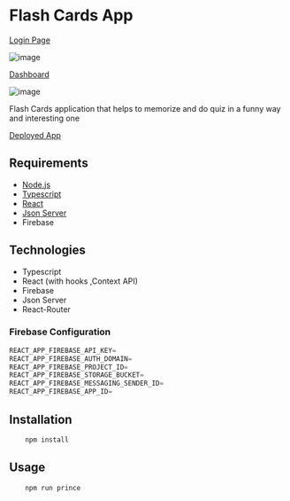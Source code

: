 # Flash Cards App
[Login Page]()

![image](https://user-images.githubusercontent.com/46887030/185991058-cec5ba62-cca4-4a4e-9bb6-8118bcbe56eb.png)

[Dashboard]()

![image](https://user-images.githubusercontent.com/46887030/185991998-9949bc5d-3d8e-4287-8bf2-f4ebaf281e03.png)


Flash Cards application that helps to memorize and do quiz in a funny way and interesting one

[Deployed App](https://flash-card-fe.netlify.app/) 

## Requirements
-   [Node.js](https://nodejs.org/en/)
-   [Typescript]()
-   [React](https://reactjs.org/)
-   [Json Server](https://www.json-server.com/)
-   Firebase

## Technologies
-   Typescript
-   React (with hooks ,Context API)
-   Firebase
-   Json Server
-   React-Router
### Firebase Configuration

```js
REACT_APP_FIREBASE_API_KEY=
REACT_APP_FIREBASE_AUTH_DOMAIN=
REACT_APP_FIREBASE_PROJECT_ID=
REACT_APP_FIREBASE_STORAGE_BUCKET=
REACT_APP_FIREBASE_MESSAGING_SENDER_ID=
REACT_APP_FIREBASE_APP_ID=
```

## Installation

```bash
    npm install
```

## Usage

```bash
    npm run prince
```
